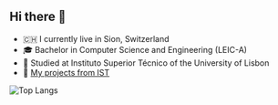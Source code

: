 ## Hi there 👋
- 🇨🇭 I currently live in Sion, Switzerland
- 🎓 Bachelor in Computer Science and Engineering (LEIC-A)
- 🏫 Studied at Instituto Superior Técnico of the University of Lisbon
- 🚀 [My projects from IST](https://github.com/friaes/friaes/blob/main/IST.md)

![Top Langs](https://github-readme-stats.vercel.app/api/top-langs/?username=friaes&exclude_repo=SD&hide=Groovy&theme=tokyonight)
